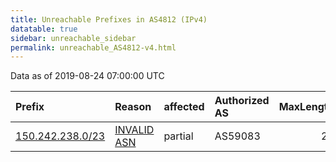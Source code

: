 ```yaml
---
title: Unreachable Prefixes in AS4812 (IPv4)
datatable: true
sidebar: unreachable_sidebar
permalink: unreachable_AS4812-v4.html
---
```


Data as of 2019-08-24 07:00:00 UTC


<div class="datatable-begin"></div>

| Prefix                                                     | Reason                                                                                                 | affected   | Authorized AS   |   MaxLength | Anchor                                       |   unreachable /24s |
|:-----------------------------------------------------------|:-------------------------------------------------------------------------------------------------------|:-----------|:----------------|------------:|:---------------------------------------------|-------------------:|
| [150.242.238.0/23](https://stat.ripe.net/150.242.238.0/23) | [INVALID ASN](https://rpki-validator.ripe.net/announcement-preview?asn=AS4812&prefix=150.242.238.0/23) | partial    | AS59083         |          24 | [APNIC](unreachable_APNIC_RPKI_Root-v4.html) |                  2 |

<div class="datatable-end"></div>